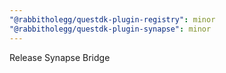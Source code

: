 ```yaml
---
"@rabbitholegg/questdk-plugin-registry": minor
"@rabbitholegg/questdk-plugin-synapse": minor
---
```


Release Synapse Bridge
